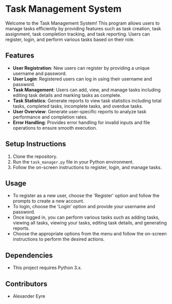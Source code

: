 # Task Management System

Welcome to the Task Management System! This program allows users to manage tasks efficiently by providing features such as task creation, task assignment, task completion tracking, and task reporting. Users can register, login, and perform various tasks based on their role.

## Features

- **User Registration**: New users can register by providing a unique username and password.
- **User Login**: Registered users can log in using their username and password.
- **Task Management**: Users can add, view, and manage tasks including editing task details and marking tasks as complete.
- **Task Statistics**: Generate reports to view task statistics including total tasks, completed tasks, incomplete tasks, and overdue tasks.
- **User Overview**: Generate user-specific reports to analyze task performance and completion rates.
- **Error Handling**: Provides error handling for invalid inputs and file operations to ensure smooth execution.

## Setup Instructions

1. Clone the repository.
2. Run the `task_manager.py` file in your Python environment.
3. Follow the on-screen instructions to register, login, and manage tasks.

## Usage

- To register as a new user, choose the 'Register' option and follow the prompts to create a new account.
- To login, choose the 'Login' option and provide your username and password.
- Once logged in, you can perform various tasks such as adding tasks, viewing all tasks, viewing your tasks, editing task details, and generating reports.
- Choose the appropriate options from the menu and follow the on-screen instructions to perform the desired actions.

## Dependencies

- This project requires Python 3.x.

## Contributors

- Alexander Eyre

